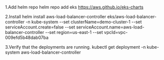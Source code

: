 1.Add helm repo
helm repo add eks https://aws.github.io/eks-charts

2.Install
helm install aws-load-balancer-controller eks/aws-load-balancer-controller -n kube-system --set clusterName=demo-cluster-1 --set serviceAccount.create=false --set serviceAccount.name=aws-load-balancer-controller --set region=us-east-1 --set vpcId=vpc-009efd5b48dab07ba

3.Verify that the deployments are running.
kubectl get deployment -n kube-system aws-load-balancer-controller

